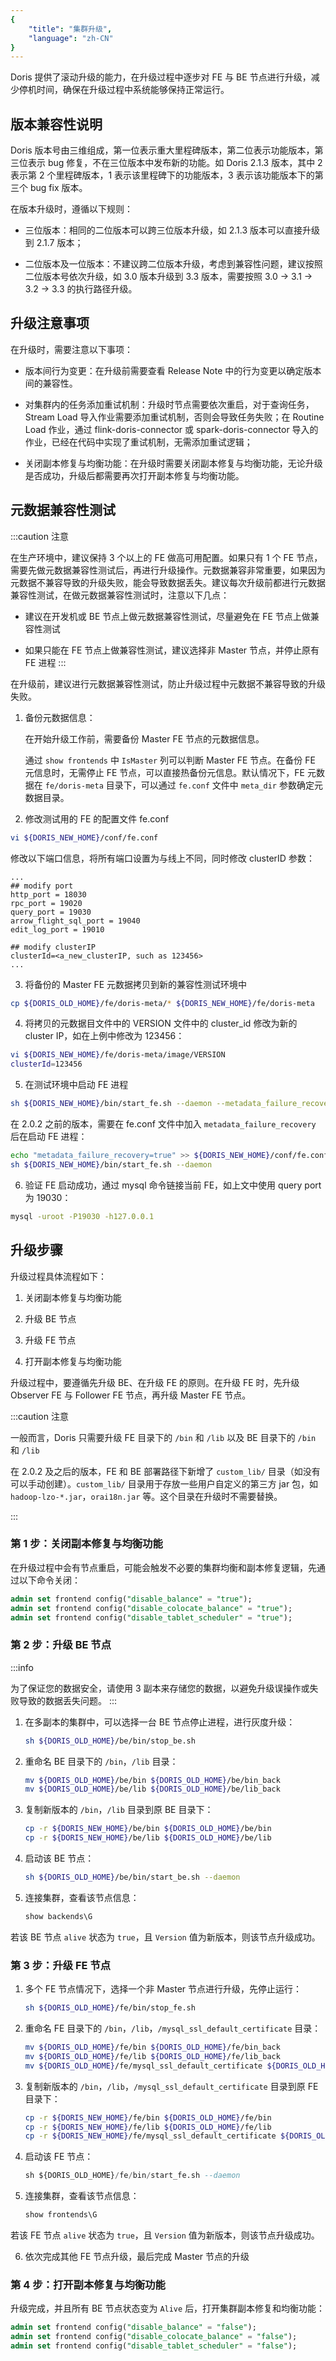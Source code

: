 ```yaml
---
{
    "title": "集群升级",
    "language": "zh-CN"
}
---
```


<!-- 
Licensed to the Apache Software Foundation (ASF) under one
or more contributor license agreements.  See the NOTICE file
distributed with this work for additional information
regarding copyright ownership.  The ASF licenses this file
to you under the Apache License, Version 2.0 (the
"License"); you may not use this file except in compliance
with the License.  You may obtain a copy of the License at

  http://www.apache.org/licenses/LICENSE-2.0

Unless required by applicable law or agreed to in writing,
software distributed under the License is distributed on an
"AS IS" BASIS, WITHOUT WARRANTIES OR CONDITIONS OF ANY
KIND, either express or implied.  See the License for the
specific language governing permissions and limitations
under the License.
-->


Doris 提供了滚动升级的能力，在升级过程中逐步对 FE 与 BE 节点进行升级，减少停机时间，确保在升级过程中系统能够保持正常运行。

## 版本兼容性说明

Doris 版本号由三维组成，第一位表示重大里程碑版本，第二位表示功能版本，第三位表示 bug 修复，不在三位版本中发布新的功能。如 Doris 2.1.3 版本，其中 2 表示第 2 个里程碑版本，1 表示该里程碑下的功能版本，3 表示该功能版本下的第三个 bug fix 版本。

在版本升级时，遵循以下规则：

* 三位版本：相同的二位版本可以跨三位版本升级，如 2.1.3 版本可以直接升级到 2.1.7 版本；

* 二位版本及一位版本：不建议跨二位版本升级，考虑到兼容性问题，建议按照二位版本号依次升级，如 3.0 版本升级到 3.3 版本，需要按照 3.0 -> 3.1 -> 3.2 -> 3.3 的执行路径升级。

## 升级注意事项

在升级时，需要注意以下事项：

* 版本间行为变更：在升级前需要查看 Release Note 中的行为变更以确定版本间的兼容性。

* 对集群内的任务添加重试机制：升级时节点需要依次重启，对于查询任务，Stream Load 导入作业需要添加重试机制，否则会导致任务失败；在 Routine Load 作业，通过 flink-doris-connector 或 spark-doris-connector 导入的作业，已经在代码中实现了重试机制，无需添加重试逻辑；

* 关闭副本修复与均衡功能：在升级时需要关闭副本修复与均衡功能，无论升级是否成功，升级后都需要再次打开副本修复与均衡功能。


## 元数据兼容性测试

:::caution 注意

在生产环境中，建议保持 3 个以上的 FE 做高可用配置。如果只有 1 个 FE 节点，需要先做元数据兼容性测试后，再进行升级操作。元数据兼容非常重要，如果因为元数据不兼容导致的升级失败，能会导致数据丢失。建议每次升级前都进行元数据兼容性测试，在做元数据兼容性测试时，注意以下几点：

* 建议在开发机或 BE 节点上做元数据兼容性测试，尽量避免在 FE 节点上做兼容性测试

* 如果只能在 FE 节点上做兼容性测试，建议选择非 Master 节点，并停止原有 FE 进程
:::

在升级前，建议进行元数据兼容性测试，防止升级过程中元数据不兼容导致的升级失败。

1. 备份元数据信息：

   在开始升级工作前，需要备份 Master FE 节点的元数据信息。

   通过 `show frontends` 中 `IsMaster` 列可以判断 Master FE 节点。在备份 FE 元信息时，无需停止 FE 节点，可以直接热备份元信息。默认情况下，FE 元数据在 `fe/doris-meta` 目录下，可以通过 `fe.conf` 文件中 `meta_dir` 参数确定元数据目录。

2. 修改测试用的 FE 的配置文件 fe.conf

  ```bash
  vi ${DORIS_NEW_HOME}/conf/fe.conf
  ```

  修改以下端口信息，将所有端口设置为与线上不同，同时修改 clusterID 参数：
  ```
  ...
  ## modify port
  http_port = 18030
  rpc_port = 19020
  query_port = 19030
  arrow_flight_sql_port = 19040
  edit_log_port = 19010

  ## modify clusterIP
  clusterId=<a_new_clusterIP, such as 123456>
  ...
  ```

3. 将备份的 Master FE 元数据拷贝到新的兼容性测试环境中

  ```bash
  cp ${DORIS_OLD_HOME}/fe/doris-meta/* ${DORIS_NEW_HOME}/fe/doris-meta
  ```

4. 将拷贝的元数据目文件中的 VERSION 文件中的 cluster\_id 修改为新的 cluster IP，如在上例中修改为 123456：

  ```bash
  vi ${DORIS_NEW_HOME}/fe/doris-meta/image/VERSION
  clusterId=123456
  ```

5. 在测试环境中启动 FE 进程
 
  ```bash
  sh ${DORIS_NEW_HOME}/bin/start_fe.sh --daemon --metadata_failure_recovery
  ```

  在 2.0.2 之前的版本，需要在 fe.conf 文件中加入 `metadata_failure_recovery` 后在启动 FE 进程：
  ```bash
  echo "metadata_failure_recovery=true" >> ${DORIS_NEW_HOME}/conf/fe.conf
  sh ${DORIS_NEW_HOME}/bin/start_fe.sh --daemon 
  ```

6. 验证 FE 启动成功，通过 mysql 命令链接当前 FE，如上文中使用 query port 为 19030：

  ```bash
  mysql -uroot -P19030 -h127.0.0.1
  ```

## 升级步骤

升级过程具体流程如下：

1. 关闭副本修复与均衡功能

2. 升级 BE 节点

3. 升级 FE 节点

4. 打开副本修复与均衡功能

升级过程中，要遵循先升级 BE、在升级 FE 的原则。在升级 FE 时，先升级 Observer FE 与 Follower FE 节点，再升级 Master FE 节点。

:::caution 注意

一般而言，Doris 只需要升级 FE 目录下的 `/bin` 和 `/lib` 以及 BE 目录下的 `/bin` 和 `/lib`

在 2.0.2 及之后的版本，FE 和 BE 部署路径下新增了 `custom_lib/` 目录（如没有可以手动创建）。`custom_lib/` 目录用于存放一些用户自定义的第三方 jar 包，如 `hadoop-lzo-*.jar`，`orai18n.jar` 等。这个目录在升级时不需要替换。

:::

### 第 1 步：关闭副本修复与均衡功能

在升级过程中会有节点重启，可能会触发不必要的集群均衡和副本修复逻辑，先通过以下命令关闭：

```sql
admin set frontend config("disable_balance" = "true");
admin set frontend config("disable_colocate_balance" = "true");
admin set frontend config("disable_tablet_scheduler" = "true");
```

### 第 2 步：升级 BE 节点

:::info

为了保证您的数据安全，请使用 3 副本来存储您的数据，以避免升级误操作或失败导致的数据丢失问题。
:::
1. 在多副本的集群中，可以选择一台 BE 节点停止进程，进行灰度升级：

   ```bash
   sh ${DORIS_OLD_HOME}/be/bin/stop_be.sh
   ```

2. 重命名 BE 目录下的 `/bin`，`/lib` 目录：

   ```bash
   mv ${DORIS_OLD_HOME}/be/bin ${DORIS_OLD_HOME}/be/bin_back
   mv ${DORIS_OLD_HOME}/be/lib ${DORIS_OLD_HOME}/be/lib_back
   ```

3. 复制新版本的 `/bin`，`/lib` 目录到原 BE 目录下：

   ```bash
   cp -r ${DORIS_NEW_HOME}/be/bin ${DORIS_OLD_HOME}/be/bin
   cp -r ${DORIS_NEW_HOME}/be/lib ${DORIS_OLD_HOME}/be/lib
   ```

4. 启动该 BE 节点：

   ```bash
   sh ${DORIS_OLD_HOME}/be/bin/start_be.sh --daemon
   ```

5. 连接集群，查看该节点信息：

   ```sql
   show backends\G
   ```

  若该 BE 节点 `alive` 状态为 `true`，且 `Version` 值为新版本，则该节点升级成功。

### 第 3 步：升级 FE 节点

1. 多个 FE 节点情况下，选择一个非 Master 节点进行升级，先停止运行：

   ```bash
   sh ${DORIS_OLD_HOME}/fe/bin/stop_fe.sh
   ```

2. 重命名 FE 目录下的 `/bin`，`/lib`，`/mysql_ssl_default_certificate` 目录：

   ```bash
   mv ${DORIS_OLD_HOME}/fe/bin ${DORIS_OLD_HOME}/fe/bin_back
   mv ${DORIS_OLD_HOME}/fe/lib ${DORIS_OLD_HOME}/fe/lib_back
   mv ${DORIS_OLD_HOME}/fe/mysql_ssl_default_certificate ${DORIS_OLD_HOME}/fe/mysql_ssl_default_certificate_back
   ```

3. 复制新版本的 `/bin`，`/lib`，`/mysql_ssl_default_certificate` 目录到原 FE 目录下：

   ```bash
   cp -r ${DORIS_NEW_HOME}/fe/bin ${DORIS_OLD_HOME}/fe/bin
   cp -r ${DORIS_NEW_HOME}/fe/lib ${DORIS_OLD_HOME}/fe/lib
   cp -r ${DORIS_NEW_HOME}/fe/mysql_ssl_default_certificate ${DORIS_OLD_HOME}/fe/mysql_ssl_default_certificate
   ```

4. 启动该 FE 节点：

   ```sql
   sh ${DORIS_OLD_HOME}/fe/bin/start_fe.sh --daemon
   ```

5. 连接集群，查看该节点信息：

   ```sql
   show frontends\G
   ```

  若该 FE 节点 `alive` 状态为 `true`，且 `Version` 值为新版本，则该节点升级成功。

6. 依次完成其他 FE 节点升级，最后完成 Master 节点的升级

### 第 4 步：打开副本修复与均衡功能

升级完成，并且所有 BE 节点状态变为 `Alive` 后，打开集群副本修复和均衡功能：

```sql
admin set frontend config("disable_balance" = "false");
admin set frontend config("disable_colocate_balance" = "false");
admin set frontend config("disable_tablet_scheduler" = "false");
```

